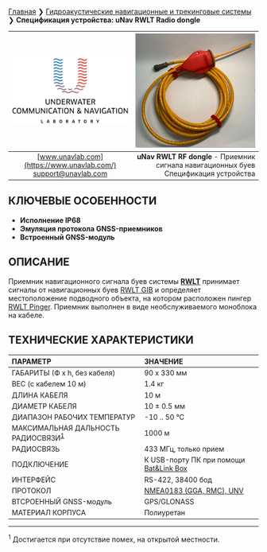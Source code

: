 [Главная](/README_RU) ❯ [Гидроакустические навигационные и трекинговые системы](/navigation_and_tracking_systems_ru) ❯ **Спецификация устройства: uNav RWLT Radio dongle**

<div style="page-break-after: always;"></div>

| ![logo](/documentation/sm_logo.png) | ![RWLT RF dongle](/documentation/uNav_rf_dongle.png) |
| :---: | ---: |
| [www.unavlab.com](https://www.unavlab.com/) <br/> [support@unavlab.com](mailto:support@unavlab.com) | **uNav RWLT RF dongle** - Приемник сигнала навигационных буев <br/> Спецификация устройства |

## КЛЮЧЕВЫЕ ОСОБЕННОСТИ

* **Исполнение IP68**
* **Эмуляция протокола GNSS-приемников**
* **Встроенный GNSS-модуль**

## ОПИСАНИЕ

Приемник навигационного сигнала буев системы **[RWLT](RWLT_DataBrief_ru.md)** принимает сигналы от навигационных буев [RWLT GIB](RWLT_GIB_Specification_ru.md) и определяет местоположение подводного объекта, на котором расположен пингер [RWLT Pinger](RWLT_Pinger_Specification_ru.md). Приемник выполнен в виде необслуживаемого моноблока на кабеле.

<div style="page-break-after: always;"></div>

## ТЕХНИЧЕСКИЕ ХАРАКТЕРИСТИКИ

| ПАРАМЕТР | ЗНАЧЕНИЕ |
| :--- | :--- |
| ГАБАРИТЫ (Ф х h, без кабеля) | 90 x 330 мм |
| ВЕС (с кабелем 10 м) | 1.4 кг |
| ДЛИНА КАБЕЛЯ | 10 м |
| ДИАМЕТР КАБЕЛЯ | 10 ± 0.5 мм |
| ДИАПАЗОН РАБОЧИХ ТЕМПЕРАТУР | -10 .. 50 °С |
| МАКСИМАЛЬНАЯ ДАЛЬНОСТЬ РАДИОСВЯЗИ<sup>[1](#footnote1)</sup> | 1000 м |
| РАДИОСВЯЗЬ | 433 МГц, только прием |
| ПОДКЛЮЧЕНИЕ | К USB-порту ПК при помощи [Bat&Link Box](documentation/RU/Zima/Bat_n_link_box_Specification_ru) |
| ИНТЕРФЕЙС | RS-422, 38400 бод |
| ПРОТОКОЛ | [NMEA0183 (GGA, RMC), UNV](/uNav_protocol_specification_ru) |
| ВТСРОЕННЫЙ GNSS-модуль | GPS/GLONASS |
| МАТЕРИАЛ КОРПУСА | Полиуретан |

________________
<a name="footnote1"><sup>1</sup></a> Достигается при отсутствие помех, на открытой местности.  

<div style="page-break-after: always;"></div>
